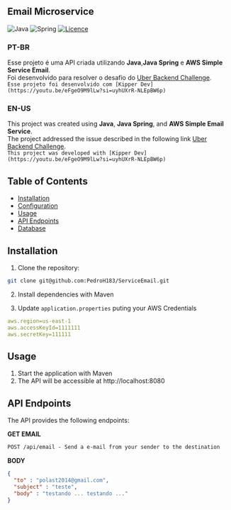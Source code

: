 ## Email Microservice

![Java](https://img.shields.io/badge/java-%23ED8B00.svg?style=for-the-badge&logo=openjdk&logoColor=white)
![Spring](https://img.shields.io/badge/spring-%236DB33F.svg?style=for-the-badge&logo=spring&logoColor=white)
[![Licence](https://img.shields.io/github/license/Ileriayo/markdown-badges?style=for-the-badge)](./LICENSE)

### PT-BR
Esse projeto é uma API criada utilizando <b>Java</b>,<b>Java Spring</b> e <b>AWS Simple Service Email</b>.<br>
Foi desenvolvido para resolver o desafio do [Uber Backend Challenge](https://github.com/uber-archive/coding-challenge-tools/blob/master/coding_challenge.md).<br>
    `Esse projeto foi desenvolvido com [Kipper Dev](https://youtu.be/eFgeO9M9lLw?si=uyhUXrR-NLEpBW6p)`


### EN-US
This project was created using <b>Java</b>, <b>Java Spring</b>, and <b>AWS Simple Email Service</b>.<br>
The project addressed the issue described in the following link [Uber Backend Challenge](https://github.com/uber-archive/coding-challenge-tools/blob/master/coding_challenge.md).<br>
    `This project was developed with [Kipper Dev](https://youtu.be/eFgeO9M9lLw?si=uyhUXrR-NLEpBW6p)`

## Table of Contents

- [Installation](#installation)
- [Configuration](#configuration)
- [Usage](#usage)
- [API Endpoints](#api-endpoints)
- [Database](#database)

## Installation

1. Clone the repository:

```bash
git clone git@github.com:PedroH183/ServiceEmail.git
```

2. Install dependencies with Maven

3. Update `application.properties` puting your AWS Credentials

```yaml
aws.region=us-east-1
aws.accessKeyId=1111111
aws.secretKey=111111
```
## Usage

1. Start the application with Maven
2. The API will be accessible at http://localhost:8080

## API Endpoints
The API provides the following endpoints:

**GET EMAIL**
```markdown
POST /api/email - Send a e-mail from your sender to the destination
```

**BODY**
```json
{
  "to" : "polast2014@gmail.com",
  "subject" : "teste",
  "body" : "testando ... testando ..."
}
```
